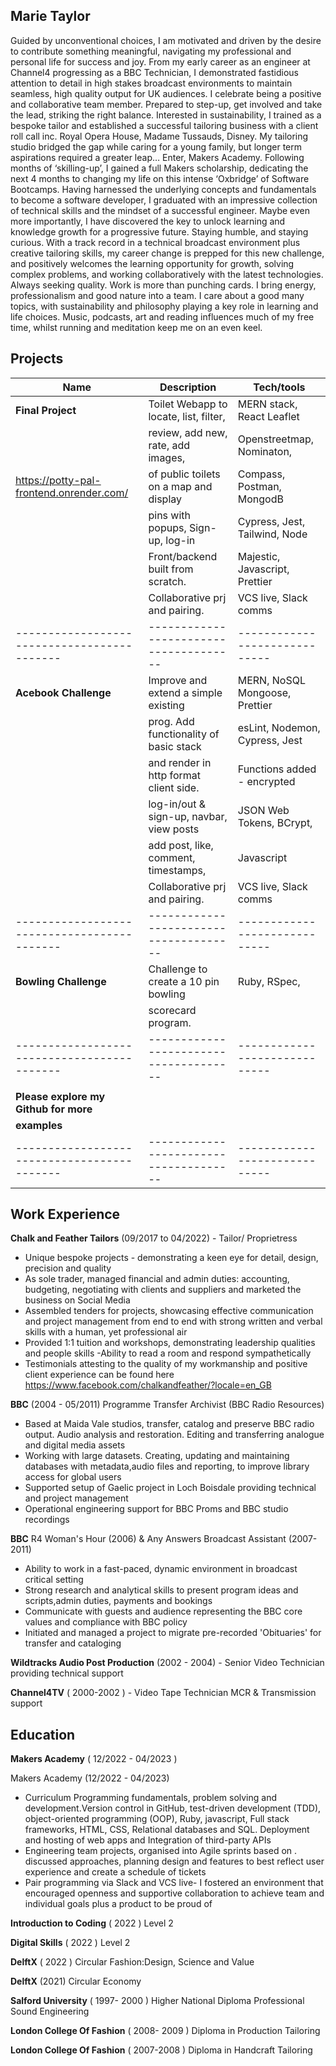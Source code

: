 ## Marie Taylor

Guided by unconventional choices, I am motivated and driven by the desire to contribute something meaningful, navigating my professional and personal life for success and joy. From my early career as an engineer at Channel4 progressing as a BBC Technician, I demonstrated fastidious attention to detail in high stakes broadcast environments to maintain seamless, high quality output for UK audiences.
I celebrate being a positive and collaborative team member. Prepared to step-up, get involved and take the lead, striking the right balance.
Interested in sustainability, I trained as a bespoke tailor and established a successful tailoring business with a client roll call inc. Royal Opera House, Madame Tussauds, Disney. My tailoring studio bridged the gap while caring for a young family, but longer term aspirations required a greater leap… Enter, Makers Academy. Following months of ‘skilling-up’, I gained a full Makers scholarship, dedicating the next 4 months to changing my life on this intense ‘Oxbridge’ of Software Bootcamps.
Having harnessed the underlying concepts and fundamentals to become a software developer, I graduated with an impressive collection of technical skills and the mindset of a successful engineer. Maybe even more importantly, I have discovered the key to unlock learning and knowledge growth for a progressive future. Staying humble, and staying curious.
With a track record in a technical broadcast environment plus creative tailoring skills, my career change is prepped for this new challenge, and positively welcomes the learning opportunity for growth, solving complex problems, and working collaboratively with the latest technologies. Always seeking quality.
Work is more than punching cards. I bring energy, professionalism and good nature into a team.
I care about a good many topics, with sustainability and philosophy playing a key role in learning and life choices. Music, podcasts, art and reading influences much of my free time, whilst running and meditation keep me on an even keel.

## Projects

| Name                                        | Description                              | Tech/tools                     |
| ------------------------------------------- | ---------------------------------------- | ------------------------------ |
| **Final Project**                           | Toilet Webapp to locate, list, filter,   | MERN stack, React Leaflet      |
|                                             | review, add new, rate, add images,       | Openstreetmap, Nominaton,      |
| https://potty-pal-frontend.onrender.com/    | of public toilets on a map and display   | Compass, Postman, MongodB      |
|                                             | pins with popups, Sign-up, log-in        | Cypress, Jest, Tailwind, Node  |
|                                             | Front/backend built from scratch.        | Majestic, Javascript, Prettier |
|                                             | Collaborative prj and pairing.           | VCS live, Slack comms          |
| ------------------------------------------- | --------------------------------------   | -----------------------------  |
| **Acebook Challenge**                       | Improve and extend a simple existing     | MERN, NoSQL Mongoose, Prettier |
|                                             | prog. Add functionality of basic stack   | esLint, Nodemon, Cypress, Jest |
|                                             | and render in http format client side.   | Functions added - encrypted    |
|                                             | log-in/out & sign-up, navbar, view posts | JSON Web Tokens, BCrypt,       |
|                                             | add post, like, comment, timestamps,     | Javascript                     |
|                                             | Collaborative prj and pairing.           | VCS live, Slack comms          |
| ------------------------------------------- | --------------------------------------   | -----------------------------  |
| **Bowling Challenge**                       | Challenge to create a 10 pin bowling     | Ruby, RSpec,                   |
|                                             | scorecard program.                       |                                |
| ------------------------------------------- | --------------------------------------   | -----------------------------  |
|                                             |                                          |                                |
| **Please explore my Github for more**       |                                          |                                |
| **examples**                                |                                          |                                |
| ------------------------------------------- | --------------------------------------   | -----------------------------  |

## Work Experience

**Chalk and Feather Tailors** (09/2017 to 04/2022) - Tailor/ Proprietress

- Unique bespoke projects - demonstrating a keen eye for detail, design, precision and quality
- As sole trader, managed financial and admin duties: accounting, budgeting, negotiating with clients and suppliers and marketed the business on Social Media
- Assembled tenders for projects, showcasing effective communication and project management from end to end with strong written and verbal skills with a human, yet professional air
- Provided 1:1 tuition and workshops, demonstrating leadership qualities and people skills -Ability to read a room and respond sympathetically
- Testimonials attesting to the quality of my workmanship and positive client experience can be found here
  https://www.facebook.com/chalkandfeather/?locale=en_GB

**BBC** (2004 - 05/2011) Programme Transfer Archivist (BBC Radio Resources)

- Based at Maida Vale studios, transfer, catalog and preserve BBC radio output. Audio analysis and restoration. Editing and transferring analogue and digital media assets
- Working with large datasets. Creating, updating and maintaining databases with metadata,audio files and reporting, to improve library access for global users
- Supported setup of Gaelic project in Loch Boisdale providing technical and project management
- Operational engineering support for BBC Proms and BBC studio recordings

**BBC** R4 Woman's Hour (2006) & Any Answers Broadcast Assistant (2007-2011)

- Ability to work in a fast-paced, dynamic environment in broadcast critical setting
- Strong research and analytical skills to present program ideas and scripts,admin duties, payments and bookings
- Communicate with guests and audience representing the BBC core values and compliance with BBC policy
- Initiated and managed a project to migrate pre-recorded 'Obituaries' for transfer and cataloging

**Wildtracks Audio Post Production** (2002 - 2004) - Senior Video Technician providing technical support

**Channel4TV** ( 2000-2002 ) - Video Tape Technician MCR & Transmission support

## Education

**Makers Academy** ( 12/2022 - 04/2023 )

Makers Academy (12/2022 - 04/2023)

- Curriculum Programming fundamentals, problem solving and development.Version control in GitHub, test-driven development (TDD), object-oriented programming (OOP), Ruby, javascript, Full stack frameworks, HTML, CSS, Relational databases and SQL. Deployment and hosting of web apps and Integration of third-party APIs
- Engineering team projects, organised into Agile sprints based on . discussed approaches, planning design and features to best reflect user experience and create a schedule of tickets
- Pair programming via Slack and VCS live- I fostered an environment that encouraged openness and supportive collaboration to achieve team and individual goals plus a product to be proud of

**Introduction to Coding** ( 2022 ) Level 2

**Digital Skills** ( 2022 ) Level 2

**DelftX** ( 2022 ) Circular Fashion:Design, Science and Value

**DelftX** (2021) Circular Economy

**Salford University** ( 1997- 2000 ) Higher National Diploma Professional Sound Engineering

**London College Of Fashion** ( 2008- 2009 ) Diploma in Production Tailoring

**London College Of Fashion** ( 2007-2008 ) Diploma in Handcraft Tailoring
